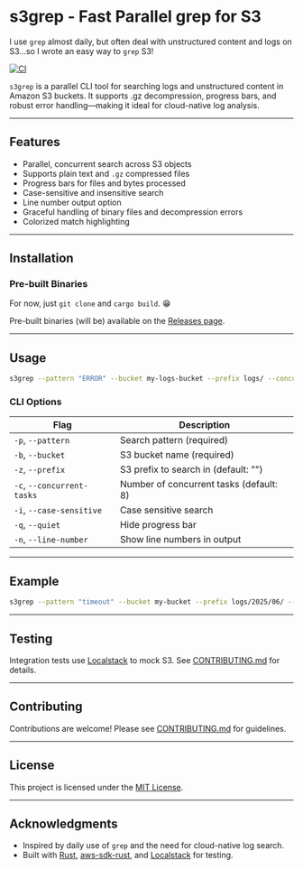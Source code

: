 # s3grep - Fast Parallel grep for S3

I use `grep` almost daily, but often deal with unstructured content and logs on S3...so I wrote an easy way to `grep` S3!

[![CI](https://github.com/dacort/s3grep/actions/workflows/ci.yml/badge.svg)](https://github.com/dacort/s3grep/actions/workflows/ci.yml)

`s3grep` is a parallel CLI tool for searching logs and unstructured content in Amazon S3 buckets. It supports .gz decompression, progress bars, and robust error handling—making it ideal for cloud-native log analysis.

---

## Features

- Parallel, concurrent search across S3 objects
- Supports plain text and `.gz` compressed files
- Progress bars for files and bytes processed
- Case-sensitive and insensitive search
- Line number output option
- Graceful handling of binary files and decompression errors
- Colorized match highlighting

---

## Installation

### Pre-built Binaries

For now, just `git clone` and `cargo build`. 😁

Pre-built binaries (will be) available on the [Releases page](https://github.com/dacort/s3grep/releases).

---

## Usage

```sh
s3grep --pattern "ERROR" --bucket my-logs-bucket --prefix logs/ --concurrent-tasks 16
```

### CLI Options

| Flag                | Description                                 |
|---------------------|---------------------------------------------|
| `-p`, `--pattern`   | Search pattern (required)                   |
| `-b`, `--bucket`    | S3 bucket name (required)                   |
| `-z`, `--prefix`    | S3 prefix to search in (default: "")        |
| `-c`, `--concurrent-tasks` | Number of concurrent tasks (default: 8) |
| `-i`, `--case-sensitive`   | Case sensitive search                 |
| `-q`, `--quiet`     | Hide progress bar                           |
| `-n`, `--line-number` | Show line numbers in output               |

---

## Example

```sh
s3grep --pattern "timeout" --bucket my-bucket --prefix logs/2025/06/ --concurrent-tasks 12 --line-number
```

---

## Testing

Integration tests use [Localstack](https://github.com/localstack/localstack) to mock S3. See [CONTRIBUTING.md](CONTRIBUTING.md) for details.

---

## Contributing

Contributions are welcome! Please see [CONTRIBUTING.md](CONTRIBUTING.md) for guidelines.

---

## License

This project is licensed under the [MIT License](LICENSE).

---

## Acknowledgments

- Inspired by daily use of `grep` and the need for cloud-native log search.
- Built with [Rust](https://www.rust-lang.org/), [aws-sdk-rust](https://github.com/awslabs/aws-sdk-rust), and [Localstack](https://github.com/localstack/localstack) for testing.
